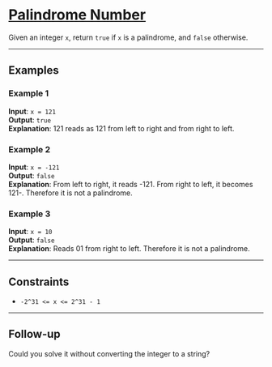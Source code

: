 # [Palindrome Number](https://leetcode.com/problems/palindrome-number/description/)

Given an integer `x`, return `true` if `x` is a palindrome, and `false` otherwise.

---

## Examples

### Example 1

**Input**: `x = 121`  
**Output**: `true`  
**Explanation**: 121 reads as 121 from left to right and from right to left.

### Example 2

**Input**: `x = -121`  
**Output**: `false`  
**Explanation**: From left to right, it reads -121. From right to left, it becomes 121-. Therefore it is not a palindrome.

### Example 3

**Input**: `x = 10`  
**Output**: `false`  
**Explanation**: Reads 01 from right to left. Therefore it is not a palindrome.

---

## Constraints

- `-2^31 <= x <= 2^31 - 1`

---

## Follow-up

Could you solve it without converting the integer to a string?
